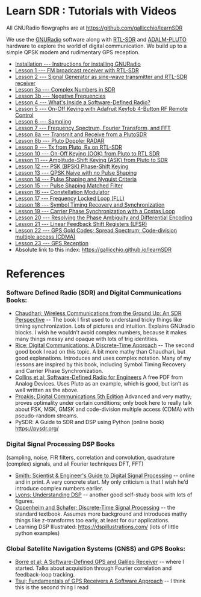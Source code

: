 # Learn SDR : Tutorials with Videos

All GNURadio flowgraphs are at <https://github.com/gallicchio/learnSDR>

We use the [GNURadio](https://www.gnuradio.org/) software along with [RTL-SDR](https://www.rtl-sdr.com/buy-rtl-sdr-dvb-t-dongles/) and [ADALM-PLUTO](https://wiki.analog.com/university/tools/pluto) hardware to explore the world of digital communication. We build up to a simple QPSK modem and rudimentary GPS reception.

- [Installation --- Instructions for installing GNURadio](installation.md)
- [Lesson 1 --- FM broadcast receiver with RTL-SDR](lesson01.md)
- [Lesson 2 --- Signal Generator as sine-wave transmitter and RTL-SDR receiver](lesson02.md)
- [Lesson 3a --- Complex Numbers in SDR](lesson03a.md)
- [Lesson 3b --- Negative Frequencies](lesson03b.md)
- [Lesson 4 --- What's Inside a Software-Defined Radio?](lesson04.md)
- [Lesson 5 --- On-Off Keying with Adafruit Keyfob 4-Button RF Remote Control](lesson05.md)
- [Lesson 6 --- Sampling](lesson06.md)
- [Lesson 7 --- Frequency Spectrum, Fourier Transform, and FFT](lesson07.md)
- [Lesson 8a --- Transmit and Receive from a PlutoSDR](lesson08a.md)
- [Lesson 8b --- Pluto Doppler RADAR](lesson08b.md)
- [Lesson 9 --- Tx from Pluto, Rx on RTL-SDR](lesson09.md)
- [Lesson 10 --- On-Off Keying (OOK) from Pluto to RTL SDR](lesson10.md)
- [Lesson 11 --- Amplitude-Shift Keying (ASK) from Pluto to SDR](lesson11.md)
- [Lesson 12 --- PSK (BPSK) Phase-Shift Keying](lesson12.md)
- [Lesson 13 --- QPSK Naive with no Pulse Shaping](lesson13.md)
- [Lesson 14 --- Pulse Shaping and Nyquist Criteria](lesson14.md)
- [Lesson 15 --- Pulse Shaping Matched Filter](lesson15.md)
- [Lesson 16 --- Constellation Modulator](lesson16.md)
- [Lesson 17 --- Frequency Locked Loop (FLL)](lesson17.md)
- [Lesson 18 --- Symbol Timing Recovery and Synchronization](lesson18.md)
- [Lesson 19 --- Carrier Phase Synchronization with a Costas Loop](lesson19.md)
- [Lesson 20 --- Resolving the Phase Ambiguity and Differential Encoding](lesson20.md)
- [Lesson 21 --- Linear Feedback Shift Registers (LFSR)](lesson21.md)
- [Lesson 22 --- GPS Gold Codes; Spread Spectrum; Code-division multiple access (CDMA)](lesson22.md)
- [Lesson 23 --- GPS Reception](lesson23.md)
- Absolute link to this index: <https://gallicchio.github.io/learnSDR>

<!---
- Lesson 20 --- Full PSK or QPSK modem with carrier and timing recovery
- Lesson 24 --- Equalization (skip for GNUradio 3.8 because everything changes in 3.9)
- Lesson 25 --- Orthogonal Frequency-Division Multiplexing (OFDM) (Too advanced?)
- Lesson 26 --- Frequency Shift Keying (FSK) Pluto to RTL-SDR
- Lesson 27 --- Minimum-Shift Keying (MSK) and Gaussian-MSK (GMSK)
- Lesson 28 --- Noise (meant to talk about this earlier but it broke the flow)
- Lesson 29 --- Filtering (meant to talk about this earlier but it broke the flow)
- Lesson 30 --- Correlation
- Lesson 31 --- Chirps in radar and LoRa
- Lesson 32 --- Linear Feedback Shift Registers (LFSRs) and Gold Codes
- Lesson 33 --- Spread spectrum and Code-Division Multiple Access (CDMA)
- Lesson 34 --- GPS outside (slide Doppler by hand and see code correlation)
- Lesson 35 --- MIMO Phased array of 2 antennas into a B210
- Lesson 36 --- Direction Finding
-->

# References

### Software Defined Radio (SDR) and Digital Communications Books:

- [Chaudhari; Wireless Communications from the Ground Up: An SDR Perspective](https://www.addall.com/New/NewCompare.cgi?isbn=9781729732236) -- The book I first used to understand tricky things like timing synchronization. Lots of pictures and intuition. Explains GNUradio blocks. I wish he wouldn’t avoid complex numbers, because it makes many things messy and opaque with lots of trig identities.
- [Rice; Digital Communications: A Discrete-Time Approach](https://www.amazon.com/Digital-Communications-Discrete-Time-Michael-Rice/dp/B08GVGCKCC) -- The second good book I read on this topic. A bit more mathy than Chaudhari, but good explanations. Introduces and uses complex notation. Many of my lessons are inspired by this book, including Symbol Timing Recovery and Carrier Phase Synchronization.
- [Collins et al; Software-Defined Radio for Engineers](https://www.analog.com/en/education/education-library/software-defined-radio-for-engineers.html) A free PDF from Analog Devices. Uses Pluto as an example, which is good, but isn’t as well written as the above.
- [Proakis; Digital Communications 5th Edition](https://www.addall.com/New/NewCompare.cgi?isbn=0072957166) Advanced and very mathy; proves optimality under certain conditions; only book here to really talk about FSK, MSK, GMSK and code-division multiple access (CDMA) with pseudo-random streams.
- PySDR: A Guide to SDR and DSP using Python (online book) <https://pysdr.org/>

### Digital Signal Processing DSP Books

(sampling, noise, FIR filters, correlation and convolution, quadrature (complex) signals, and all Fourier techniques DFT, FFT)

- [Smith; Scientist & Engineer's Guide to Digital Signal Processing](https://www.analog.com/en/education/education-library/scientist_engineers_guide.html#) -- online and in print. A very concrete start. My only criticism is that I wish he’d introduce complex numbers earlier.
- [Lyons; Understanding DSP](https://www.addall.com/New/NewCompare.cgi?isbn=0137027419) -- another good self-study book with lots of figures.
- [Oppenheim and Schafer; Discrete-Time Signal Processing](https://www.addall.com/New/NewCompare.cgi?isbn=0131988425) -- the standard textbook. Assumes more background and introduces mathy things like z-transforms too early, at least for our applications.
- Learning DSP Illustrated: <https://dspillustrations.com/> (lots of little python examples)

### Global Satellite Navigation Systems (GNSS) and GPS Books:

- [Borre et al; A Software-Defined GPS and Galileo Receiver](https://www.ocf.berkeley.edu/~marsy/resources/gnss/A%20Software-Defined%20GPS%20and%20Galileo%20Receiver.pdf) -- where I started. Talks about acquisition through Fourier correlation and feedback-loop tracking.
- [Tsui; Fundamentals of GPS Receivers A Software Approach](https://www.addall.com/New/NewCompare.cgi?isbn=9780471706472) -- I think this is the second thing I read


